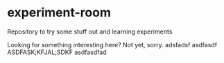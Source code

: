 # experiment-room
Repository to try some stuff out and learning experiments

Looking for something interesting here? Not yet, sorry.
adsfadsf
asdfasdf
ASDFASK;KFJAL;SDKF
asdfasdfad
